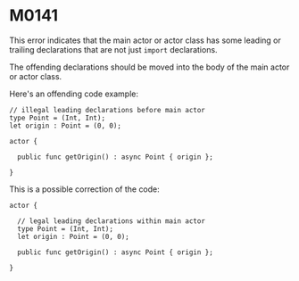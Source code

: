 # M0141

This error indicates that the main actor or actor class has some leading or trailing declarations that are not just `import` declarations.

The offending declarations should be moved into the body of the main actor or actor class.

Here's an offending code example:

```motoko
// illegal leading declarations before main actor
type Point = (Int, Int);
let origin : Point = (0, 0);

actor {

  public func getOrigin() : async Point { origin };

}
```

This is a possible correction of the code:

```motoko
actor {

  // legal leading declarations within main actor
  type Point = (Int, Int);
  let origin : Point = (0, 0);

  public func getOrigin() : async Point { origin };

}
```

